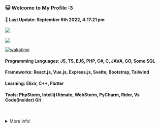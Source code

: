 <h3><b>🐱 Welcome to My Profile :3</b></h3>
<h4>📝 <b>Last Update: September 6th 2022, 4:17:21 pm</b></h4>
<a href="https://nayukikuu.xyz">
    <img src="https://count.getloli.com/get/@MelidaZ?theme=rule34"/>
</a>
<br>
<br>
<a href="https://nayukikuu.xyz">
    <img src="https://lanyard.cnrad.dev/api/568093374662311956"></a>
</a>

[![wakatime](https://wakatime.com/badge/user/f0797c6d-4099-4a7f-947c-a8144dcd6348.svg)](https://wakatime.com/@f0797c6d-4099-4a7f-947c-a8144dcd6348)

#### Programming Languages: JS, TS, EJS, PHP, C#, C, JAVA, GO, Some SQL
#### Frameworks: React.js, Vue.js, Express.js, Svelte, Bootstrap, Tailwind
#### Learning: Elixir, C++, Flutter
#### Tools: PhpStorm, Intellij Utimate, WebStorm, PyCharm, Rider, Vs Code(Insider) Git 
<br>
<br>
<details>
    <summary>More Info!</summary>
    <br>
    <br>
    <a href="https://nayukikuu.xyz">
       <img src="https://github-readme-stats.vercel.app/api?username=Kuuuuuuuu&show_icons=true&include_all_commits=true&line_height=28.5&count_private=true&title_color=82CAFF&icon_color=82CAFF&bg_color=191970&theme=nord"/>
       <img src="https://github-readme-stats.vercel.app/api/top-langs?username=Kuuuuuuuu&langs_count=15&layout=compact&count_private=true&title_color=82CAFF&icon_color=82CAFF&bg_color=191970&theme=nord"/>
       <br>
       <img src="https://github-profile-trophy.vercel.app/?username=Kuuuuuuuu&row=2&column=4&theme=algolia"/>
       <br>
       <img src="https://github-readme-streak-stats.herokuapp.com/?user=Kuuuuuuuu&theme=dark&background=191970"/>
       <br>
       <br>
       <img src="https://activity-graph.herokuapp.com/graph?username=Kuuuuuuuu&bg_color=191970&theme=github"/>
    </a>
</details>